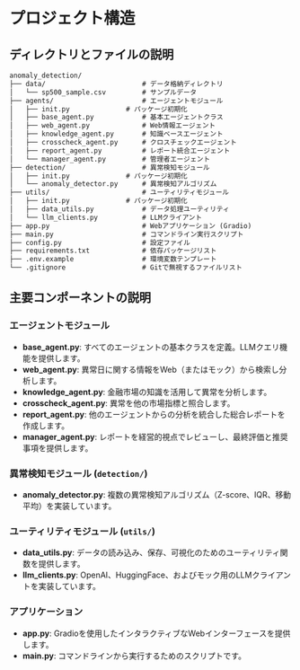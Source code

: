 # プロジェクト構造

## ディレクトリとファイルの説明

```markdown
anomaly_detection/
├── data/                        # データ格納ディレクトリ
│   └── sp500_sample.csv         # サンプルデータ
├── agents/                      # エージェントモジュール
│   ├── init.py              # パッケージ初期化
│   ├── base_agent.py            # 基本エージェントクラス
│   ├── web_agent.py             # Web情報エージェント
│   ├── knowledge_agent.py       # 知識ベースエージェント
│   ├── crosscheck_agent.py      # クロスチェックエージェント
│   ├── report_agent.py          # レポート統合エージェント
│   └── manager_agent.py         # 管理者エージェント
├── detection/                   # 異常検知モジュール
│   ├── init.py              # パッケージ初期化
│   └── anomaly_detector.py      # 異常検知アルゴリズム
├── utils/                       # ユーティリティモジュール
│   ├── init.py              # パッケージ初期化
│   ├── data_utils.py            # データ処理ユーティリティ
│   └── llm_clients.py           # LLMクライアント
├── app.py                       # Webアプリケーション (Gradio)
├── main.py                      # コマンドライン実行スクリプト
├── config.py                    # 設定ファイル
├── requirements.txt             # 依存パッケージリスト
├── .env.example                 # 環境変数テンプレート
└── .gitignore                   # Gitで無視するファイルリスト
```


## 主要コンポーネントの説明

### エージェントモジュール

- **base_agent.py**: すべてのエージェントの基本クラスを定義。LLMクエリ機能を提供します。
- **web_agent.py**: 異常日に関する情報をWeb（またはモック）から検索し分析します。
- **knowledge_agent.py**: 金融市場の知識を活用して異常を分析します。
- **crosscheck_agent.py**: 異常を他の市場指標と照合します。
- **report_agent.py**: 他のエージェントからの分析を統合した総合レポートを作成します。
- **manager_agent.py**: レポートを経営的視点でレビューし、最終評価と推奨事項を提供します。


### 異常検知モジュール (`detection/`)

- **anomaly_detector.py**: 複数の異常検知アルゴリズム（Z-score、IQR、移動平均）を実装しています。


### ユーティリティモジュール (`utils/`)

- **data_utils.py**: データの読み込み、保存、可視化のためのユーティリティ関数を提供します。
- **llm_clients.py**: OpenAI、HuggingFace、およびモック用のLLMクライアントを実装しています。


### アプリケーション

- **app.py**: Gradioを使用したインタラクティブなWebインターフェースを提供します。
- **main.py**: コマンドラインから実行するためのスクリプトです。
